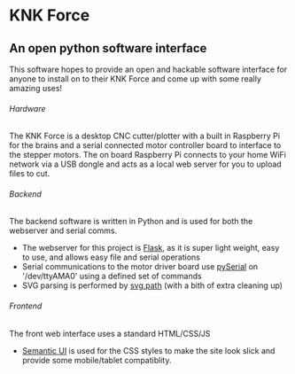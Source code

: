 # KNK Force
## An open python software interface
This software hopes to provide an open and hackable software interface for anyone to install on to their KNK Force and come up with some really amazing uses!

###### Hardware
The KNK Force is a desktop CNC cutter/plotter with a built in Raspberry Pi for the brains and a serial connected motor controller board to interface to the stepper motors. The on board Raspberry Pi connects to your home WiFi network via a USB dongle and acts as a local web server for you to upload files to cut.

###### Backend
The backend software is written in Python and is used for both the webserver and serial comms. 
- The webserver for this project is [Flask](http://flask.pocoo.org/), as it is super light weight, easy to use, and allows easy file and serial operations
- Serial communications to the motor driver board use [pySerial](https://github.com/pyserial/pyserial) on '/dev/ttyAMA0' using a defined set of commands
- SVG parsing is performed by [svg.path](https://pypi.python.org/pypi/svg.path) (with a bith of extra cleaning up)

###### Frontend
The front web interface uses a standard HTML/CSS/JS
- [Semantic UI](http://semantic-ui.com/) is used for the CSS styles to make the site look slick and provide some mobile/tablet compatiblity.
